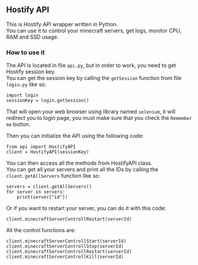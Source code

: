 ## Hostify API
This is Hostify API wrapper written in Python.  
You can use it to control your minecraft servers, get logs, monitor CPU, RAM and SSD usage.  

### How to use it
The API is located in file ```api.py```, but in order to work, you need to get Hostify session key.  
You can get the session key by calling the ```getSession``` function from file ```login.py``` like so:
````
import login
sessionKey = login.getSession()
````
That will open your web browser using library named ```selenium```, it will redirect you to login page, you must make sure that you check the ```Remember me``` button.  

Then you can initialize the API using the following code:
````
from api import HostifyAPI
client = HostifyAPI(sessionKey)
````
You can then access all the methods from HostifyAPI class.  
You can get all your servers and print all the IDs by calling the ```client.getAllServers``` function like so:
````
servers = client.getAllServers()
for server in servers:
    print(server["id"])
````
Or if you want to restart your server, you can do it with this code:
````
client.minecraftServerControllRestart(serverId)
````
All the control functions are:
````
client.minecraftServerControllStart(serverId)
client.minecraftServerControllStop(serverId)
client.minecraftServerControllRestart(serverId)
client.minecraftServerControllKill(serverId)
````
